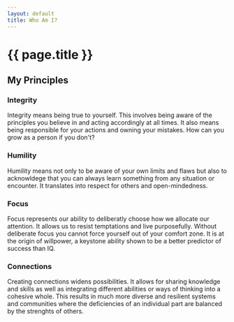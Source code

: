 ```yaml
---
layout: default
title: Who Am I?
---
```

# {{ page.title }}

## My Principles

### Integrity
Integrity means being true to yourself. This involves being aware of the principles you believe in and acting accordingly at all times. It also means being responsible for your actions and owning your mistakes. How can you grow as a person if you don't?

### Humility
Humility means not only to be aware of your own limits and flaws but also to acknowldege that you can always learn something from any situation or encounter.  It translates into respect for others and open-mindedness. 

### Focus
Focus represents our ability to deliberatly choose how we allocate our attention. It allows us to resist temptations and live purposefully. Without deliberate focus you cannot force yourself out of your comfort zone. It is at the origin of willpower, a keystone ability shown to be a better predictor of success than IQ.

### Connections
Creating connections widens possibilities. It allows for sharing knowledge and skills as well as integrating different abilities or ways of thinking into a cohesive whole. This results in much more diverse and resilient systems and communities where the deficiencies of an individual part are balanced by the strenghts of others. 
